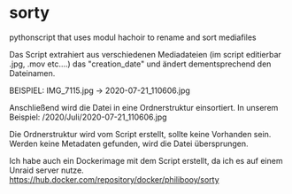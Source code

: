 # sorty
pythonscript that uses modul hachoir to rename and sort mediafiles

Das Script extrahiert aus verschiedenen Mediadateien (im script editierbar .jpg, .mov etc....) das "creation_date" und ändert dementsprechend den Dateinamen.

BEISPIEL: IMG_7115.jpg -> 2020-07-21_110606.jpg

Anschließend wird die Datei in eine Ordnerstruktur einsortiert. In unserem Beispiel:
/2020/Juli/2020-07-21_110606.jpg

Die Ordnerstruktur wird vom Script erstellt, sollte keine Vorhanden sein.
Werden keine Metadaten gefunden, wird die Datei übersprungen.

Ich habe auch ein Dockerimage mit dem Script erstellt, da ich es auf einem Unraid server nutze.
https://hub.docker.com/repository/docker/philibooy/sorty

